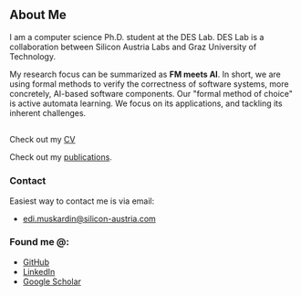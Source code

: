 ## About Me
I am a computer science Ph.D. student at the DES Lab. DES Lab is a collaboration between Silicon Austria Labs and Graz University of Technology.

My research focus can be summarized as **FM meets AI**.  In short, we are using formal methods to verify the correctness of software systems, more concretely, AI-based software components.
Our "formal method of choice" is active automata learning. We focus on its applications, and tackling its inherent challenges.

##

Check out my [CV](./cv.md)

Check out my [publications](./publications.md).

### Contact

Easiest way to contact me is via email:
- [edi.muskardin@silicon-austria.com](mailto:edi.muskardin@silicon-austria.com)

### Found me @:

- [GitHub](https://github.com/emuskardin)
- [LinkedIn](https://www.linkedin.com/in/edi-mu%C5%A1kardin/)
- [Google Scholar](https://scholar.google.at/citations?hl=de&user=m6e8gb8AAAAJ)



